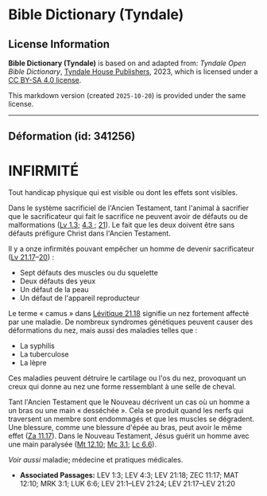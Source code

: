 # Bible Dictionary (Tyndale)

## License Information

**Bible Dictionary (Tyndale)** is based on and adapted from: _Tyndale Open Bible Dictionary_, [Tyndale House Publishers](https://tyndaleopenresources.com/), 2023, which is licensed under a [CC BY-SA 4.0 license](https://creativecommons.org/licenses/by-sa/4.0/legalcode.en).

This markdown version (created `2025-10-20`) is provided under the same license.



--------------------------------

## Déformation (id: 341256)

INFIRMITÉ
=========

Tout handicap physique qui est visible ou dont les effets sont visibles.

Dans le système sacrificiel de l'Ancien Testament, tant l'animal à sacrifier que le sacrificateur qui fait le sacrifice ne peuvent avoir de défauts ou de malformations ([Lv 1\.3](https://ref.ly/Lev1:3); [4\.3 ;](https://ref.ly/Lev4:3) [21](https://ref.ly/Lev21:1-Lev21:24)). Le fait que les deux doivent être sans défauts préfigure Christ dans l'Ancien Testament. 

Il y a onze infirmités pouvant empêcher un homme de devenir sacrificateur ([Lv 21\.17](https://ref.ly/Lev21:17-Lev21:20)–[20](https://ref.ly/Lev21:17-Lev21:20)) :

* Sept défauts des muscles ou du squelette
* Deux défauts des yeux
* Un défaut de la peau
* Un défaut de l'appareil reproducteur

Le terme « camus » dans [Lévitique 21\.18](https://ref.ly/Lev21:18) signifie un nez fortement affecté par une maladie. De nombreux syndromes génétiques peuvent causer des déformations du nez, mais aussi des maladies telles que :

* La syphilis
* La tuberculose
* La lèpre

Ces maladies peuvent détruire le cartilage ou l'os du nez, provoquant un creux qui donne au nez une forme ressemblant à une selle de cheval.

Tant l'Ancien Testament que le Nouveau décrivent un cas où un homme a un bras ou une main « desséchée ». Cela se produit quand les nerfs qui traversent un membre sont endommagés et que les muscles se dégradent. Une blessure, comme une blessure d'épée au bras, peut avoir le même effet ([Za 11\.17](https://ref.ly/Zech11:17)). Dans le Nouveau Testament, Jésus guérit un homme avec une main paralysée ([Mt 12\.10](https://ref.ly/Matt12:10); [Mc 3\.1](https://ref.ly/Mark3:1); [Lc 6\.6](https://ref.ly/Luke6:6)).

*Voir aussi* maladie; médecine et pratiques médicales.

* **Associated Passages:** LEV 1:3; LEV 4:3; LEV 21:18; ZEC 11:17; MAT 12:10; MRK 3:1; LUK 6:6; LEV 21:1–LEV 21:24; LEV 21:17–LEV 21:20

